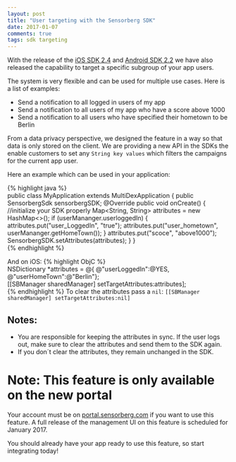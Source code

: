 ```yaml
---
layout: post
title: "User targeting with the Sensorberg SDK"
date: 2017-01-07
comments: true
tags: sdk targeting
---
```

  
With the release of the [iOS SDK 2.4](https://github.com/sensorberg-dev/ios-sdk/releases/tag/2.4) and [Android SDK 2.2](https://github.com/sensorberg-dev/android-sdk/releases/tag/v2.2.0-RAILS) we have also released the capability to target a specific subgroup of your app users. 

The system is very flexible and can be used for multiple use cases. Here is a list of examples:

* Send a notification to all logged in users of my app
* Send a notification to all users of my app who have a score above 1000
* Send a notification to all users who have specified their hometown to be Berlin

From a data privacy perspective, we designed the feature in a way so that data is only stored on the client. We are providing a new API in the SDKs the enable customers to set any ```String key values``` which filters the campaigns for the current app user.
<!--more-->
Here an example which can be used in your application:

{% highlight java %}  
public class MyApplication extends MultiDexApplication {
	public SensorbergSdk sensorbergSDK;
	@Override
    public void onCreate() {
    	//initialize your SDK properly
    	Map<String, String> attributes = new HashMap<>();
    	if (userMananger.userloggedIn) {
    		attributes.put("user_LoggedIn", "true");
    		attributes.put("user_hometown", userMananger.getHomeTown());
    	}
    	attributes.put("scoce", "above1000");
    	SensorbergSDK.setAttributes(attributes);
    }
}  
{% endhighlight %}

And on iOS:
{% highlight ObjC %}  
NSDictionary *attributes = @{ @"userLoggedIn":@YES,  
                              @"userHomeTown":@"Berlin"};  
[[SBManager sharedManager] setTargetAttributes:attributes];  
{% endhighlight %}
To clear the attributes pass a `nil`: `[[SBManager sharedManager] setTargetAttributes:nil]`  


## Notes:

 * You are responsible for keeping the attributes in sync. If the user logs out, make sure to clear the attributes and send them to the SDK again.
 * If you don´t clear the attributes, they remain unchanged in the SDK.
 
<div class="callout callout-info">
    <h1><i class="fa fa-info-circle"></i> Note: This feature is only available on the new portal</h1>
    <p>Your account must be on <a href="https://portal.sensorberg.com">portal.sensorberg.com</a> if you want to use this feature. A full release of the management UI on this feature is scheduled for January 2017.</p>
    <p>You should already have your app ready to use this feature, so start integrating today!</p>
</div>
